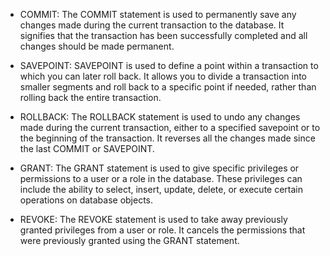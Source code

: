 - COMMIT: The COMMIT statement is used to permanently save any changes made during the current transaction to the database. It signifies that the transaction has been successfully completed and all changes should be made permanent.

- SAVEPOINT: SAVEPOINT is used to define a point within a transaction to which you can later roll back. It allows you to divide a transaction into smaller segments and roll back to a specific point if needed, rather than rolling back the entire transaction.

- ROLLBACK: The ROLLBACK statement is used to undo any changes made during the current transaction, either to a specified savepoint or to the beginning of the transaction. It reverses all the changes made since the last COMMIT or SAVEPOINT.

- GRANT: The GRANT statement is used to give specific privileges or permissions to a user or a role in the database. These privileges can include the ability to select, insert, update, delete, or execute certain operations on database objects.

- REVOKE: The REVOKE statement is used to take away previously granted privileges from a user or role. It cancels the permissions that were previously granted using the GRANT statement.